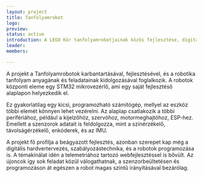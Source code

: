```yaml
---
layout: project
title: Tanfolyamrobot
logo:
preview:
status: active
introduction: A LEGO Kör tanfolyamrobotjainak közös fejlesztése, digitális hardvertervezés
leader:
members:

---
```


A projekt a Tanfolyamrobotok karbantartásával, fejlesztésével, és a robotika tanfolyam anyagának és feladatainak kidolgozásával foglalkozik. A robotok központi eleme egy STM32 mikrovezérlő, ami egy saját fejlesztéső alaplapon helyezkedik el. 

Ez gyakorlatilag egy kicsi, programozható számítógép, mellyel az eszköz többi elemét könnyen lehet vezérelni.  Az alaplap csatlakozik a többi perifériához, például a kijelzőhöz, szervóhoz, motormeghajtóhoz, ESP-hez. Emellett a szenzorok adatait is feldolgozza, mint a színérzékelő, távolságérzékelő, enkóderek, és az IMU.

A projekt fő profilja a beágyazott fejlesztés, azonban szerepet kap még a digitális hardvertervezés, szabályozástechnika, és a robotok programozása is. A témakínálat idén a telemetriához tartozó webfejlesztéssel is bővült. Az újoncok így sok feladat közül válogathatnak, a szenzorbeültetésen és programozáson át egészen a robot magas szintű irányításával bezárólag.


